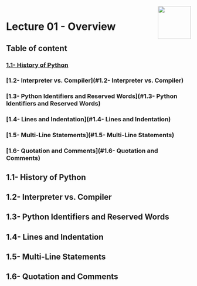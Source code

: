 <img align="right" width="90" height="90" src="https://github.com/cs-MohamedAyman/Computer-Science-Textbooks/blob/master/logos/python.jpg">

# Lecture 01 - Overview

## Table of content
### [1.1- History of Python](#1.1--History-of-Python)
### [1.2- Interpreter vs. Compiler](#1.2- Interpreter vs. Compiler)
### [1.3- Python Identifiers and Reserved Words](#1.3- Python Identifiers and Reserved Words)
### [1.4- Lines and Indentation](#1.4- Lines and Indentation)
### [1.5- Multi-Line Statements](#1.5- Multi-Line Statements)
### [1.6- Quotation and Comments](#1.6- Quotation and Comments)

## 1.1- History of Python
## 1.2- Interpreter vs. Compiler
## 1.3- Python Identifiers and Reserved Words
## 1.4- Lines and Indentation
## 1.5- Multi-Line Statements
## 1.6- Quotation and Comments
